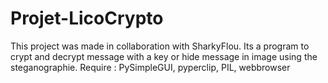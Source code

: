 # Projet-LicoCrypto

This project was made in collaboration with SharkyFlou.
Its a program to crypt and decrypt message with a key or hide message in image using the steganographie.
Require : PySimpleGUI, pyperclip, PIL, webbrowser
